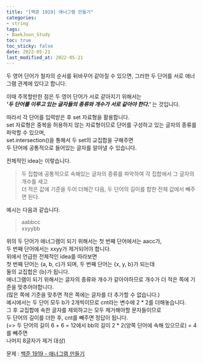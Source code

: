 ```yaml
---
title: "[백준 1919] 애너그램 만들기"
categories: 
- string
tags:
- BaekJoon_Study
toc: true
toc_sticky: false
date: 2022-05-21
last_modified_at: 2022-05-21
---
```


두 영어 단어가 철자의 순서를 뒤바꾸어 같아질 수 있으면, 그러한 두 단어를 서로 애너그램 관계에 있다고 합니다.

이때 주목할만한 점은 두 영어 단어가 서로 같아지기 위해서는  
**_'두 단어를 이루고 있는 글자들의 종류와 개수가 서로 같아야 한다.'_** 는 것입니다.  

따라서 각 단어를 입력받은 후 set 자료형을 활용합니다.  
set 자료형은 중복을 허용하지 않는 자료형이므로 단어를 구성하고 있는 글자의 종류를 파악할 수 있으며,  
set.intersection()을 통해서 두 set의 교집합을 구해주면  
두 단어에 공통적으로 들어있는 글자를 알아낼 수 있습니다.  

전체적인 idea는 이렇습니다.  
>두 집합에 공통적으로 속해있는 글자의 종류를 파악하여 각 집합에서 그 글자의 개수를 세고   
더 적은 값에 기준을 두어 더해간 다음, 두 단어의 길이를 합한 전체 값에서 빼주면 된다.  

예시는 다음과 같습니다.
>aabbcc  
xxyybb  

위의 두 단어가 애너그램이 되기 위해서는 첫 번째 단어에서는 aacc가,  
두 번째 단어에서는 xxyy가 제거되어야 합니다.  
위에서 언급한 전체적인 idea를 따라보면  
첫 번째 단어는 {a, b, c}가 되며, 두 번째 단어는 {x, y, b}가 되는데  
둘의 교집합은 {b}가 됩니다.  
애너그램이 되기 위해서는 글자의 종류와 개수가 같아야하므로 개수가 더 적은 쪽에 기준을 맞추어야합니다.  
(많은 쪽에 기준을 맞추면 적은 쪽에는 글자를 더 추가할 수 없습니다.)  
예시에서는 두 단어 모두 b가 2개씩이므로 cnt라는 변수에 2 * 2를 더해놓습니다.  
그 후 교집합에 속한 글자를 제외하고는 모두 제거해야할 문자들이므로  
두 단어의 길이를 더한 후, cnt를 빼주면 정답이 됩니다.  
(=> 두 단어의 길이 6 + 6 = 12에서 bb의 길이 2 * 2(양쪽 단어에 속해 있으므로) = 4를 빼주면  
나머지 8글자가 제거 대상)  

문제 : [백준 1919 - 애너그램 만들기](https://www.acmicpc.net/problem/1919)

<script src="https://gist.github.com/Ryumaker/398bc72d23c889a3b75d87886fe6d34f.js"></script>


